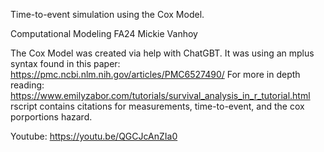 Time-to-event simulation using the Cox Model.

Computational Modeling FA24
Mickie Vanhoy

The Cox Model was created via help with ChatGBT. It was using an mplus syntax found in this paper: https://pmc.ncbi.nlm.nih.gov/articles/PMC6527490/
For more in depth reading: https://www.emilyzabor.com/tutorials/survival_analysis_in_r_tutorial.html 
rscript contains citations for measurements, time-to-event, and the cox porportions hazard.

Youtube: https://youtu.be/QGCJcAnZIa0
